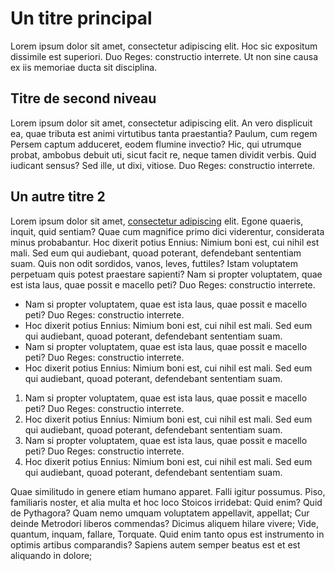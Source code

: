 # Un titre principal

Lorem ipsum dolor sit amet, consectetur adipiscing elit. Hoc sic expositum dissimile est superiori. Duo Reges: constructio interrete. Ut non sine causa ex iis memoriae ducta sit disciplina.

## Titre de second niveau

Lorem ipsum dolor sit amet, consectetur adipiscing elit. An vero displicuit ea, quae tributa est animi virtutibus tanta praestantia? Paulum, cum regem Persem captum adduceret, eodem flumine invectio? Hic, qui utrumque probat, ambobus debuit uti, sicut facit re, neque tamen dividit verbis. Quid iudicant sensus? Sed ille, ut dixi, vitiose. Duo Reges: constructio interrete.

## Un autre titre 2

Lorem ipsum dolor sit amet, [consectetur adipiscing](https://google.com) elit. Egone quaeris, inquit, quid sentiam? Quae cum magnifice primo dici viderentur, considerata minus probabantur. Hoc dixerit potius Ennius: Nimium boni est, cui nihil est mali. Sed eum qui audiebant, quoad poterant, defendebant sententiam suam. Quis non odit sordidos, vanos, leves, futtiles? Istam voluptatem perpetuam quis potest praestare sapienti? Nam si propter voluptatem, quae est ista laus, quae possit e macello peti? Duo Reges: constructio interrete.

- Nam si propter voluptatem, quae est ista laus, quae possit e macello peti? Duo Reges: constructio interrete.
- Hoc dixerit potius Ennius: Nimium boni est, cui nihil est mali. Sed eum qui audiebant, quoad poterant, defendebant sententiam suam.
- Nam si propter voluptatem, quae est ista laus, quae possit e macello peti? Duo Reges: constructio interrete.
- Hoc dixerit potius Ennius: Nimium boni est, cui nihil est mali. Sed eum qui audiebant, quoad poterant, defendebant sententiam suam.


1. Nam si propter voluptatem, quae est ista laus, quae possit e macello peti? Duo Reges: constructio interrete.
2. Hoc dixerit potius Ennius: Nimium boni est, cui nihil est mali. Sed eum qui audiebant, quoad poterant, defendebant sententiam suam.
3. Nam si propter voluptatem, quae est ista laus, quae possit e macello peti? Duo Reges: constructio interrete.
4. Hoc dixerit potius Ennius: Nimium boni est, cui nihil est mali. Sed eum qui audiebant, quoad poterant, defendebant sententiam suam.

Quae similitudo in genere etiam humano apparet. Falli igitur possumus. Piso, familiaris noster, et alia multa et hoc loco Stoicos irridebat: Quid enim? Quid de Pythagora? Quam nemo umquam voluptatem appellavit, appellat; Cur deinde Metrodori liberos commendas? Dicimus aliquem hilare vivere; Vide, quantum, inquam, fallare, Torquate. Quid enim tanto opus est instrumento in optimis artibus comparandis? Sapiens autem semper beatus est et est aliquando in dolore;

